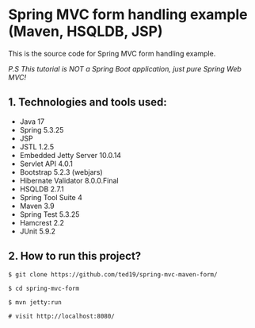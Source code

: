 Spring MVC form handling example (Maven, HSQLDB, JSP)
===============================

This is the source code for Spring MVC form handling example.

_P.S This tutorial is NOT a Spring Boot application, just pure Spring Web MVC!_

## 1. Technologies and tools used:
* Java 17
* Spring 5.3.25
* JSP
* JSTL 1.2.5
* Embedded Jetty Server 10.0.14
* Servlet API 4.0.1
* Bootstrap 5.2.3 (webjars)
* Hibernate Validator 8.0.0.Final
* HSQLDB 2.7.1
* Spring Tool Suite 4
* Maven 3.9
* Spring Test 5.3.25
* Hamcrest 2.2
* JUnit 5.9.2

## 2. How to run this project?
```shell
$ git clone https://github.com/ted19/spring-mvc-maven-form/

$ cd spring-mvc-form

$ mvn jetty:run

# visit http://localhost:8080/
```